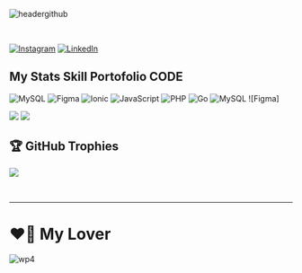![headergithub](https://github.com/user-attachments/assets/6c8c5de6-94b7-4c75-8ff2-06540f0836a3)

<br>

[![Instagram](https://img.shields.io/badge/Instagram-%23E4405F.svg?logo=Instagram&logoColor=white)](https://instagram.com/chasoul.ux) [![LinkedIn](https://img.shields.io/badge/LinkedIn-%230077B5.svg?logo=linkedin&logoColor=white)](https://linkedin.com/in/chasoul)

<h2>My Stats Skill Portofolio CODE</h2>

![MySQL](https://img.shields.io/badge/mysql-4479A1.svg?style=for-the-badge&logo=mysql&logoColor=white)
![Figma](https://img.shields.io/badge/Figma-F24E1E.svg?style=for-the-badge&logo=figma&logoColor=white)
![Ionic](https://img.shields.io/badge/Ionic-%233880FF.svg?style=for-the-badge&logo=Ionic&logoColor=white) ![JavaScript](https://img.shields.io/badge/c++-%2300599C.svg?style=for-the-badge&logo=c%2B%2B&logoColor=white) ![PHP](https://img.shields.io/badge/php-%23777BB4.svg?style=for-the-badge&logo=php&logoColor=white) ![Go](https://img.shields.io/badge/apache-%23D42029.svg?style=for-the-badge&logo=apache&logoColor=white) ![MySQL](https://img.shields.io/badge/mysql-4479A1.svg?style=for-the-badge&logo=mysql&logoColor=white) ![Figma]

![](https://github-readme-streak-stats.herokuapp.com/?user=Chasoul-VSCode&theme=dark&hide_border=false)
![](https://github-readme-stats.vercel.app/api/top-langs/?username=Chasoul-VSCode&theme=dark&hide_border=false&include_all_commits=true&count_private=false&layout=compact)

## 🏆 GitHub Trophies

![](https://github-profile-trophy.vercel.app/?username=Chasoul-VSCode&theme=radical&no-frame=false&no-bg=true&margin-w=4)

<!-- Proudly created with GPRM ( https://gprm.itsvg.in ) -->
<br>
<hr>

# ❤️‍🔥 My Lover

![wp4](https://github.com/Chasoul-Shibusawa/Chasoul-Shibusawa/assets/169629674/aea8f65e-9baa-4930-916f-9302481bcce6)
